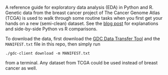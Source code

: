 A reference guide for exploratory data analysis (EDA) in Python and R. Genetic
data from the breast cancer project of The Cancer Genome Atlas (TCGA) is
used to walk through some routine tasks when you first get your hands on a
new (semi-clean) dataset. See the
[blog post](http://cmartinez.io/eda-python-vs-r/)
for explanations and side-by-side Python vs R comparisons.

To download the data, first download the
[GDC Data Transfer Tool](https://gdc.cancer.gov/access-data/gdc-data-transfer-tool)
and the `MANIFEST.txt` file in this repo, then simply run

`./gdc-client download -m MANIFEST.txt`

from a terminal. Any dataset from TCGA could be used instead of breast
cancer as well.
